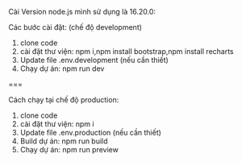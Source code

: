 Cài Version node.js mình sử dụng là 16.20.0:

Các bước cài đặt: (chế độ development)
1. clone code
2. cài đặt thư viện: npm i,npm install bootstrap,npm install recharts
3. Update file .env.development (nếu cần thiết)
4. Chạy dự án: npm run dev

===

Cách chạy tại chế độ production:
1. clone code
2. cài đặt thư viện: npm i
3. Update file .env.production (nếu cần thiết)
4. Build dự án: npm run build
5. Chạy dự án: npm run preview
